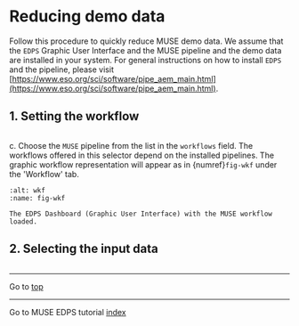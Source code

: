 <a name="top"></a>

# Reducing demo data

Follow this procedure to quickly reduce MUSE demo data. We assume that the `EDPS` Graphic User Interface and the MUSE
pipeline and the demo data are installed in your system. For general instructions on how to install `EDPS` and the
pipeline, please
visit [https://www.eso.org/sci/software/pipe_aem_main.html](https://www.eso.org/sci/software/pipe_aem_main.html).

## 1. Setting the workflow
```{include} ../common/reducing_demo_1.md
```
c. Choose the `MUSE` pipeline from the list in the `workflows` field. The workflows offered in this selector depend on the installed pipelines.
The graphic workflow representation will appear as in
   {numref}`fig-wkf` under the 'Workflow' tab.

```{figure} figures/select_muse_workflow.jpg
:alt: wkf
:name: fig-wkf

The EDPS Dashboard (Graphic User Interface) with the MUSE workflow loaded.	
```
## 2. Selecting the input data

```{include} ../common/reducing_demo_2.md
```

---
Go to [top](#top)


---
Go to MUSE EDPS tutorial [index](../muse/index)
